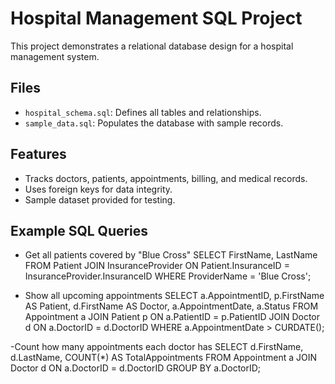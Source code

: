 # Hospital Management SQL Project

This project demonstrates a relational database design for a hospital management system.

## Files

- `hospital_schema.sql`: Defines all tables and relationships.
- `sample_data.sql`: Populates the database with sample records.

## Features
- Tracks doctors, patients, appointments, billing, and medical records.
- Uses foreign keys for data integrity.
- Sample dataset provided for testing.

## Example SQL Queries
- Get all patients covered by "Blue Cross"
SELECT FirstName, LastName
FROM Patient
JOIN InsuranceProvider ON Patient.InsuranceID = InsuranceProvider.InsuranceID
WHERE ProviderName = 'Blue Cross';

- Show all upcoming appointments
SELECT a.AppointmentID, p.FirstName AS Patient, d.FirstName AS Doctor, a.AppointmentDate, a.Status
FROM Appointment a
JOIN Patient p ON a.PatientID = p.PatientID
JOIN Doctor d ON a.DoctorID = d.DoctorID
WHERE a.AppointmentDate > CURDATE();

-Count how many appointments each doctor has
SELECT d.FirstName, d.LastName, COUNT(*) AS TotalAppointments
FROM Appointment a
JOIN Doctor d ON a.DoctorID = d.DoctorID
GROUP BY a.DoctorID;

